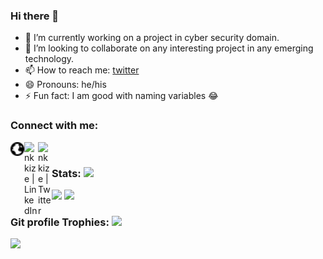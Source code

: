 ### Hi there 👋

- 🔭 I’m currently working on a project in cyber security domain.
- 👯 I’m looking to collaborate on any interesting project in any emerging technology. 
- 📫 How to reach me: [twitter]
- 😄 Pronouns: he/his
- ⚡ Fun fact: I am good with naming variables 😂

### Connect with me:

[<img align="left" alt="https://narender.is-a.dev" width="22px" src="https://raw.githubusercontent.com/iconic/open-iconic/master/svg/globe.svg" />][website]
[<img align="left" alt="nkkize | LinkedIn" width="22px" src="https://cdn.jsdelivr.net/npm/simple-icons@v3/icons/linkedin.svg" />][linkedin]
[<img align="left" alt="nkkize | Twitter" width="22px" src="https://cdn.jsdelivr.net/npm/simple-icons@v3/icons/twitter.svg" />][twitter]

<br />

### Stats: <img src="https://media.giphy.com/media/iY8CRBdQXODJSCERIr/giphy.gif" width="30px">
<img src = "https://github-readme-stats.vercel.app/api?username=nkkize&show_icons=true&locale=en&layout=compact&theme=chartreuse-dark"> 
<img src = "https://github-readme-stats.vercel.app/api/top-langs/?username=nkkize&show_icons=true&locale=en&theme=chartreuse-dark">

### Git profile Trophies: <img src="https://media.giphy.com/media/QaMcXSekUWx7aogAUr/giphy.gif" width="30" />
<img src="https://github-profile-trophy.vercel.app/?username=nkkize&theme=juicyfresh&no-bg=true" />

[Narender Kumar]: https://narender.is-a.dev
[website]: https://narender.is-a.dev
[linkedin]: https://www.linkedin.com/in/nkkize/
[twitter]: https://twitter.com/nkkize
